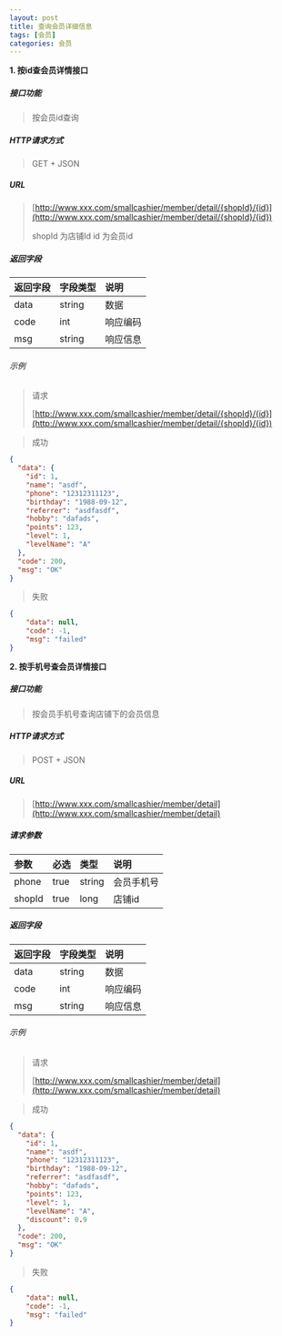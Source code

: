 ```yaml
---
layout: post
title: 查询会员详细信息
tags: [会员]
categories: 会员 
---
```


**1\. 按id查会员详情接口**

##### 接口功能
> 按会员id查询

##### HTTP请求方式
> GET + JSON

##### URL
> [http://www.xxx.com/smallcashier/member/detail/{shopId}/{id}](http://www.xxx.com/smallcashier/member/detail/{shopId}/{id})
>
> shopId 为店铺Id
> id 为会员id



##### 返回字段

|返回字段|字段类型|说明|
|:---|:---|:---|
|data|string|数据|
|code|int|响应编码|
|msg|string|响应信息|


###### 示例
> 请求
>
> [http://www.xxx.com/smallcashier/member/detail/{shopId}/{id}](http://www.xxx.com/smallcashier/member/detail/{shopId}/{id})

> 成功
``` json
{
  "data": {
    "id": 1,
    "name": "asdf",
    "phone": "12312311123",
    "birthday": "1988-09-12",
    "referrer": "asdfasdf",
    "hobby": "dafads",
    "points": 123,
    "level": 1,
    "levelName": "A"
  },
  "code": 200,
  "msg": "OK"
}
```
> 失败
``` json
{
    "data": null,
    "code": -1,
    "msg": "failed"
}
```

**2\. 按手机号查会员详情接口**

##### 接口功能
> 按会员手机号查询店铺下的会员信息

##### HTTP请求方式
> POST + JSON

##### URL
> [http://www.xxx.com/smallcashier/member/detail](http://www.xxx.com/smallcashier/member/detail)

##### 请求参数

|参数|必选|类型|说明|
|:---|:---|:---|:---|
|phone|true|string|会员手机号|
|shopId|true|long|店铺id|

##### 返回字段

|返回字段|字段类型|说明|
|:---|:---|:---|
|data|string|数据|
|code|int|响应编码|
|msg|string|响应信息|

###### 示例
> 请求
>
> [http://www.xxx.com/smallcashier/member/detail](http://www.xxx.com/smallcashier/member/detail)

> 成功
``` json
{
  "data": {
    "id": 1,
    "name": "asdf",
    "phone": "12312311123",
    "birthday": "1988-09-12",
    "referrer": "asdfasdf",
    "hobby": "dafads",
    "points": 123,
    "level": 1,
    "levelName": "A",
    "discount": 0.9
  },
  "code": 200,
  "msg": "OK"
}
```
> 失败
``` json
{
    "data": null,
    "code": -1,
    "msg": "failed"
}
```